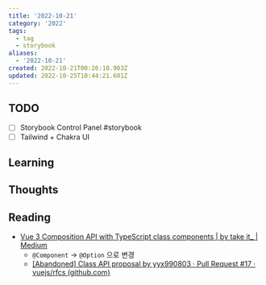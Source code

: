 ```yaml
---
title: '2022-10-21'
category: '2022'
tags:
  - tag
  - storybook
aliases:
  - '2022-10-21'
created: 2022-10-21T00:26:10.903Z
updated: 2022-10-25T10:44:21.601Z
---
```


## TODO

- [ ] Storybook Control Panel #storybook
- [ ] Tailwind + Chakra UI

## Learning

## Thoughts

## Reading

- [Vue 3 Composition API with TypeScript class components | by take it\_ | Medium](https://medium.com/@takeit_/vue-3-composition-api-with-typescript-class-components-dbe7cc9bb468)
  - `@Component` -> `@Option` 으로 변경
  - [[Abandoned] Class API proposal by yyx990803 · Pull Request #17 · vuejs/rfcs (github.com)](https://github.com/vuejs/rfcs/pull/17)
